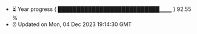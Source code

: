 - ⏳ Year progress { ███████████████████████████▁▁▁ } 92.55 %
- ⏰ Updated on Mon, 04 Dec 2023 19:14:30 GMT

